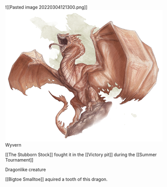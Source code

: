 ![[Pasted image 20220304121300.png]]
<img src="/assets/Pasted image 20220304121300.png"/>
Wyvern

[[The Stubborn Stock]] fought it in the [[Victory pit]] during the [[Summer Tournament]]

Dragonlike creature

[[Bigtoe Smalltoe]] aquired a tooth of this dragon.
